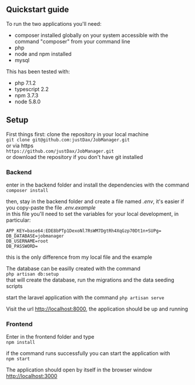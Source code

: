 ## Quickstart guide

To run the two applications you'll need:
- composer installed globally on your system accessible with the command "composer" from your command line
- php
- node and npm installed
- mysql

This has been tested with:
- php 7.1.2
- typescript 2.2
- npm 3.7.3
- node 5.8.0


## Setup
First things first: clone the repository in your local machine  
`git clone git@github.com:justDax/JobManager.git`  
or via https  
`https://github.com/justDax/JobManager.git`  
or download the repository if you don't have git installed

### Backend

enter in the backend folder and install the dependencies with the command  
`composer install`

then, stay in the backend folder and create a file named *.env*, it's easier if you copy-paste the file *.env.example*  
in this file you'll need to set the variables for your local development, in particular:

```
APP_KEY=base64:EDE8bPTp1DexoNl7RsWM7DgtRh4XqGzp70Dt1n+SUPg=
DB_DATABASE=jobmanager
DB_USERNAME=root
DB_PASSWORD=
```
this is the only difference from my local file and the example

The database can be easilly created with the command  
`php artisan db:setup`  
that will create the database, run the migrations and the data seeding scripts


start the laravel application with the command `php artisan serve`

Visit the url [http://localhost:8000](http://localhost:8000), the application should be up and running

### Frontend
Enter in the frontend folder and type  
`npm install`

if the command runs successfully you can start the application with  
`npm start`

The application should open by itself in the browser window [http://localhost:3000](http://localhost:3000)


